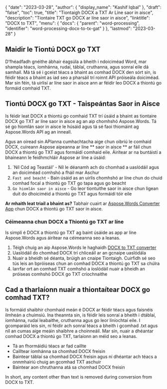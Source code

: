 {
  "date": "2023-03-28",
  "author": {
    "display_name": "Kashif Iqbal"
},
  "draft": "false",
  "toc": true,
  "title": "Tiontaigh DOCX a TXT Ar Líne saor in aisce",
  "description": "Tiontaire TXT go DOCX ar líne saor in aisce",
  "linktitle": "DOCX to TXT",
  "menu": {
    "docs": {
      "parent": "word-processing",
      "identifier": "word-processing-docx-to-tx-gat"
}
},
  "lastmod": "2023-03-28"
}

## Maidir le Tiontú DOCX go TXT

D’fhéadfadh gnéithe ábhair éagsúla a bheith i ndoiciméad Word, mar shampla téacs, íomhánna, rudaí, táblaí, cruthanna, agus sonraí eile dá samhail. Má tá sé i gceist téacs a bhaint as comhad DOCX den sórt sin, is féidir téacs a bhaint as iad seo a pharsáil trí roinnt API próiseála doiciméad. Mar sin féin, tá uirlisí ar líne saor in aisce ann ar féidir leo DOCX a thiontú go formáid comhaid TXT.

## Tiontú DOCX go TXT - Taispeántas Saor in Aisce

Is féidir leat DOCX a thiontú go comhaid TXT trí úsáid a bhaint as tiontaire DOCX go TXT ar líne saor in aisce ag an aip chomhshó Aspose.Words. Tá sé go hiomlán saor in aisce le húsáid agus tá sé faoi thiomáint ag Aspose.Words API ag an inneall.

Agus an oiread sin APIanna cumhachtacha aige chun oibriú le comhaid DOCX, cuireann Aspose aipeanna ar líne ** saor in aisce ** ar fáil chun DOCX a thiontú go TXT agus formáidí comhaid eile. Áirítear ar na buntáistí a bhaineann le feidhmchláir Aspose ar líne a úsáid:

1. `Níl Cód ag Teastáil' - Níl le déanamh ach do chomhad a uaslódáil agus an doiciméad comhshó a fháil mar Aschur
1. `Fast and beacht` - Bain úsáid as an uirlis chomhshó ar líne chun do chuid comhad focal a thiontú go TXT go tapa agus go beacht
1. `Go hiomlán saor in aisce` - Go leor tiontuithe saor in aisce chun ligean duit do dhoiciméid a thiontú go TXT agus formáidí tóir eile

**Ar mhaith leat triail a bhaint as?** Tabhair cuairt ar [Aspose.Words Converter App](https://products.aspose.app/words/conversion/docx-to-txt) chun DOCX a thiontú go TXT saor in aisce.

### Céimeanna chun DOCX a Thiontú go TXT ar líne

Is simplí é DOCX a thiontú go TXT ag baint úsáide as app ar líne Aspose.Words agus áirítear na céimeanna seo a leanas.

1. Téigh chuig an aip Aspose.Words le haghaidh [DOCX to TXT converter](https://products.aspose.app/words/conversion/docx-to-txt)
1. Uaslódáil do chomhad DOCX trí chliceáil ar an gcnaipe uaslódála
1. Nuair a bheidh sé déanta, brúigh an cnaipe Tiontaigh. Cuirfidh sé seo tús leis an bpróiseas chun an comhad DOCX a thiontú go TXT sa chúlra
1. Iarrfar ort an comhad TXT comhshó a íoslódáil nuair a bheidh an próiseas comhshó DOCX go TXT críochnaithe

## Cad a tharlaíonn nuair a thiontaítear DOCX go comhad TXT?

Is formáid shaibhir chomhaid meán é DOCX ar féidir téacs agus faisnéis ilmheán a chuimsiú. Ina theannta sin, is féidir leis sonraí a bheith i dtáblaí, íomhánna, rudaí leabaithe, cruthanna agus go leor líníochtaí eile. I gcomparáid leis sin, ní féidir ach sonraí téacs a bheith i gcomhad .txt agus níl an cumas aige meáin shaibhre a choinneáil. Mar sin, nuair a dhéantar comhad DOCX a thiontú go TXT, tarlaíonn an méid seo a leanas.

 * Tá an fhormáidiú téacs ar fad caillte
 * Cailltear íomhánna sa chomhad DOCX freisin
 * Baintear táblaí sa chomhad DOCX freisin agus ní dhéantar ach téacs a onnmhairiú chuig an gcomhad TXT aschuir
 * Baintear aon chruthanna atá sa chomhad DOCX freisin

In short, any content other than text is removed during conversion from DOCX to TXT.

